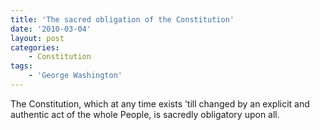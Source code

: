 ```yaml
---
title: 'The sacred obligation of the Constitution'
date: '2010-03-04'
layout: post
categories:
    - Constitution
tags:
    - 'George Washington'
---
```


The Constitution, which at any time exists ’till changed by an explicit and authentic act of the whole People, is sacredly obligatory upon all.
